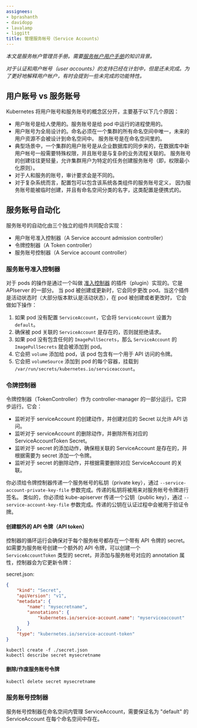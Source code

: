 ```yaml
---
assignees:
- bprashanth
- davidopp
- lavalamp
- liggitt
title: 管理服务帐号（Service Accounts）
---
```

<!--
---
assignees:
- bprashanth
- davidopp
- lavalamp
- liggitt
title: Managing Service Accounts
---
-->

<!--
*This is a Cluster Administrator guide to service accounts.  It assumes knowledge of
the [User Guide to Service Accounts](/docs/user-guide/service-accounts).*

*Support for authorization and user accounts is planned but incomplete.  Sometimes
incomplete features are referred to in order to better describe service accounts.*
-->
*本文是服务帐户管理员手册。需要[服务帐户用户手册](/docs/user-guide/service-accounts)的知识背景。*

*对于认证和用户帐号（user accounts）的支持已经在计划中，但是还未完成。为了更好地解释用户帐户，有时会提到一些未完成的功能特性。*

<!--
## User accounts vs service accounts
-->
## 用户账号 vs 服务账号

<!--
Kubernetes distinguished between the concept of a user account and a service accounts
for a number of reasons:

  - User accounts are for humans.  Service accounts are for processes, which
    run in pods.
  - User accounts are intended to be global. Names must be unique across all
    namespaces of a cluster, future user resource will not be namespaced.
    Service accounts are namespaced.
  - Typically, a cluster's User accounts might be synced from a corporate
    database, where new user account creation requires special privileges and
    is tied to complex business  processes.  Service account creation is intended
    to be more lightweight, allowing cluster users to create service accounts for
    specific tasks (i.e. principle of least privilege).
  - Auditing considerations for humans and service accounts may differ.
  - A config bundle for a complex system may include definition of various service
    accounts for components of that system.  Because service accounts can be created
    ad-hoc and have namespaced names, such config is portable.
-->
Kubernetes 将用户账号和服务账号的概念区分开，主要基于以下几个原因：

  - 用户账号是给人使用的。服务账号是给 pod 中运行的进程使用的。
  - 用户账号为全局设计的。命名必须在一个集群的所有命名空间中唯一，未来的用户资源不会被设计到命名空间中。
    服务账号是在命名空间里的。
  - 典型场景中，一个集群的用户账号是从企业数据库的同步来的，在数据库中新用户帐号一般需要特殊权限，并且账号是与复杂的业务流程关联的。
    服务账号的创建往往更轻量，允许集群用户为特定的任务创建服务账号（即，权限最小化原则）。
  - 对于人和服务的账号，审计要求会是不同的。
  - 对于复杂系统而言，配置包可以包含该系统各类组件的服务账号定义，
    因为服务账号能被临时创建，并且有命名空间分类的名字，这类配置是便携式的。

<!--
## Service account automation
-->
## 服务账号自动化

<!--
Three separate components cooperate to implement the automation around service accounts:

  - A Service account admission controller
  - A Token controller
  - A Service account controller
-->
服务账号的自动化由三个独立的组件共同配合实现：

  - 用户账号准入控制器（A Service account admission controller）
  - 令牌控制器（A Token controller）
  - 服务账号控制器（A Service account controller）

<!--
### Service Account Admission Controller
-->
### 服务账号准入控制器

<!--
The modification of pods is implemented via a plugin
called an [Admission Controller](/docs/admin/admission-controllers). It is part of the apiserver.
It acts synchronously to modify pods as they are created or updated. When this plugin is active
(and it is by default on most distributions), then it does the following when a pod is created or modified:

  1. If the pod does not have a `ServiceAccount` set, it sets the `ServiceAccount` to `default`.
  2. It ensures that the `ServiceAccount` referenced by the pod exists, and otherwise rejects it.
  4. If the pod does not contain any `ImagePullSecrets`, then `ImagePullSecrets` of the
`ServiceAccount` are added to the pod.
  5. It adds a `volume` to the pod which contains a token for API access.
  6. It adds a `volumeSource` to each container of the pod mounted at `/var/run/secrets/kubernetes.io/serviceaccount`.
-->
对于 pods 的操作是通过一个叫做 [准入控制器](/docs/admin/admission-controllers) 的插件（plugin）实现的。它是 APIserver 的一部分。
当 pod 被创建或更新时，它会同步更改 pod。当这个插件是活动状态时（大部分版本默认是活动状态），在 pod 被创建或者更改时，
它会做如下操作：

 1. 如果 pod 没有配置 `ServiceAccount`，它会将 `ServiceAccount` 设置为 `default`。
 2. 确保被 pod 关联的 `ServiceAccount` 是存在的，否则就拒绝请求。
 3. 如果 pod 没有包含任何的 `ImagePullSecrets`，那么 `ServiceAccount` 的 `ImagePullSecrets` 就会被添加到 pod。
 4. 它会把 `volume` 添加给 pod，该 pod 包含有一个用于 API 访问的令牌。
 5. 它会把 `volumeSource` 添加到 pod 的每个容器，挂载到 `/var/run/secrets/kubernetes.io/serviceaccount`。

<!--
### Token Controller
-->
### 令牌控制器

<!--
TokenController runs as part of controller-manager. It acts asynchronously. It:

- observes serviceAccount creation and creates a corresponding Secret to allow API access.
- observes serviceAccount deletion and deletes all corresponding ServiceAccountToken Secrets
- observes secret addition, and ensures the referenced ServiceAccount exists, and adds a token to the secret if needed
- observes secret deletion and removes a reference from the corresponding ServiceAccount if needed

You must pass a service account private key file to the token controller in the controller-manager by using
the `--service-account-private-key-file` option. The private key will be used to sign generated service account tokens.
Similarly, you must pass the corresponding public key to the kube-apiserver using the `--service-account-key-file`
option. The public key will be used to verify the tokens during authentication.
-->
令牌控制器（TokenController）作为 controller-manager 的一部分运行。它异步运行。它会：

- 监听对于 serviceAccount 的创建动作，并创建对应的 Secret 以允许 API 访问。
- 监听对于 serviceAccount 的删除动作，并删除所有对应的 ServiceAccountToken Secret。
- 监听对于 secret 的添加动作，确保相关联的 ServiceAccount 是存在的，并根据需要为 secret 添加一个令牌。
- 监听对于 secret 的删除动作，并根据需要删除对应 ServiceAccount 的关联。

你必须给令牌控制器传递一个服务帐号的私钥（private key），通过 `--service-account-private-key-file` 参数完成。传递的私钥将被用来对服务帐号令牌进行签名。
类似的，你必须给 kube-apiserver 传递一个公钥（public key），通过 `--service-account-key-file` 参数完成。传递的公钥在认证过程中会被用于验证令牌。

<!--
#### To create additional API tokens
-->
#### 创建额外的 API 令牌（API token）

<!--
A controller loop ensures a secret with an API token exists for each service
account. To create additional API tokens for a service account, create a secret
of type `ServiceAccountToken` with an annotation referencing the service
account, and the controller will update it with a generated token:
-->
控制器的循环运行会确保对于每个服务帐号都存在一个带有 API 令牌的 secret。
如需要为服务帐号创建一个额外的 API 令牌，可以创建一个 `ServiceAccountToken`
类型的 secret，并添加与服务帐号对应的 annotation 属性，控制器会为它更新令牌：

secret.json:

```json
{
    "kind": "Secret",
    "apiVersion": "v1",
    "metadata": {
        "name": "mysecretname",
        "annotations": {
            "kubernetes.io/service-account.name": "myserviceaccount"
        }
    },
    "type": "kubernetes.io/service-account-token"
}
```

```shell
kubectl create -f ./secret.json
kubectl describe secret mysecretname
```

<!--
#### To delete/invalidate a service account token
-->
#### 删除/作废服务账号令牌

```shell
kubectl delete secret mysecretname
```

<!--
### Service Account Controller
-->
### 服务账号控制器

<!--
Service Account Controller manages ServiceAccount inside namespaces, and ensures
a ServiceAccount named "default" exists in every active namespace.
-->
服务帐号控制器在命名空间内管理 ServiceAccount，需要保证名为 "default" 的 ServiceAccount 在每个命名空间中存在。
